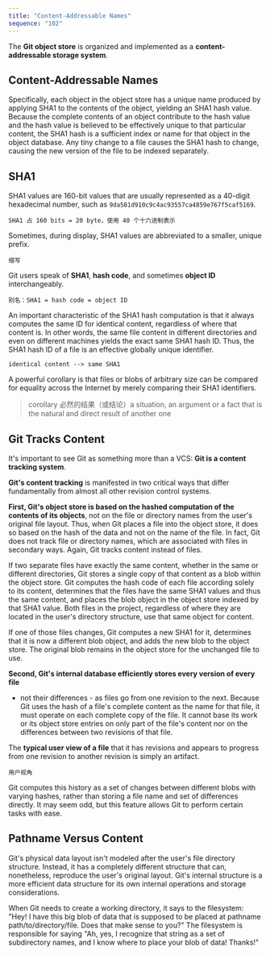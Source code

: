 ```yaml
---
title: "Content-Addressable Names"
sequence: "102"
---
```


The **Git object store** is organized and implemented as a **content-addressable storage system**.

## Content-Addressable Names

Specifically, each object in the object store has a unique name produced
by applying SHA1 to the contents of the object, yielding an SHA1 hash value.
Because the complete contents of an object contribute to the hash value and
the hash value is believed to be effectively unique to that particular content,
the SHA1 hash is a sufficient index or name for that object in the object database.
Any tiny change to a file causes the SHA1 hash to change, causing the new version of the file to be indexed separately.

## SHA1

SHA1 values are 160-bit values that are usually represented as a 40-digit hexadecimal number,
such as `9da581d910c9c4ac93557ca4859e767f5caf5169`.

```text
SHA1 占 160 bits = 20 byte，使用 40 个十六进制表示
```

Sometimes, during display, SHA1 values are abbreviated to a smaller, unique prefix.

```text
缩写
```

Git users speak of **SHA1**, **hash code**, and sometimes **object ID** interchangeably.

```text
别名：SHA1 = hash code = object ID
```

An important characteristic of the SHA1 hash computation is that it always computes the same ID for identical content,
regardless of where that content is.
In other words, the same file content in different directories and even on different machines
yields the exact same SHA1 hash ID.
Thus, the SHA1 hash ID of a file is an effective globally unique identifier.

```text
identical content --> same SHA1
```

A powerful corollary is that files or blobs of arbitrary size can be compared for equality across the Internet
by merely comparing their SHA1 identifiers.

> corollary 必然的结果（或结论）a situation, an argument or a fact that is the natural and direct result of another one

## Git Tracks Content

It's important to see Git as something more than a VCS: **Git is a content tracking system**.

**Git's content tracking** is manifested in two critical ways
that differ fundamentally from almost all other revision control systems.

**First, Git's object store is based on the hashed computation of the contents of its objects**,
not on the file or directory names from the user's original file layout.
Thus, when Git places a file into the object store,
it does so based on the hash of the data and not on the name of the file.
In fact, Git does not track file or directory names, which are associated with files in secondary ways.
Again, Git tracks content instead of files.

If two separate files have exactly the same content, whether in the same or different directories,
Git stores a single copy of that content as a blob within the object store.
Git computes the hash code of each file according solely to its content,
determines that the files have the same SHA1 values and thus the same content,
and places the blob object in the object store indexed by that SHA1 value.
Both files in the project, regardless of where they are located in the user's directory structure,
use that same object for content.

If one of those files changes, Git computes a new SHA1 for it,
determines that it is now a different blob object, and adds the new blob to the object store.
The original blob remains in the object store for the unchanged file to use.

**Second, Git's internal database efficiently stores every version of every file**
- not their differences - as files go from one revision to the next.
Because Git uses the hash of a file's complete content as the name for that file,
it must operate on each complete copy of the file.
It cannot base its work or its object store entries on only part of the file's content
nor on the differences between two revisions of that file.

The **typical user view of a file**
that it has revisions and appears to progress from one revision to another revision
is simply an artifact.

```text
用户视角
```

Git computes this history as a set of changes between different blobs with varying hashes,
rather than storing a file name and set of differences directly.
It may seem odd, but this feature allows Git to perform certain tasks with ease.

## Pathname Versus Content

Git's physical data layout isn't modeled after the user's file directory structure.
Instead, it has a completely different structure that can, nonetheless, reproduce the user's original layout.
Git's internal structure is a more efficient data structure for its own internal operations and storage considerations.

When Git needs to create a working directory, it says to the filesystem:
"Hey! I have this big blob of data that is supposed to be placed at pathname path/to/directory/file.
Does that make sense to you?"
The filesystem is responsible for saying
"Ah, yes, I recognize that string as a set of subdirectory names, and I know where to place your blob of data! Thanks!"
